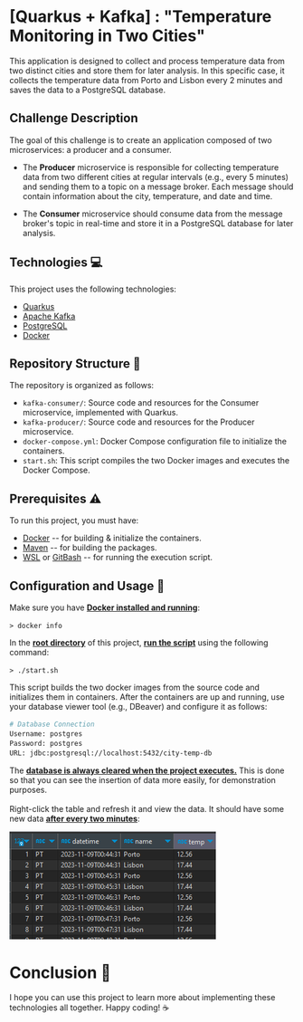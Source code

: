 # [Quarkus + Kafka] : "Temperature Monitoring in Two Cities"

This application is designed to collect and process temperature data from two distinct cities and store them for later analysis. In this specific case, it collects the temperature data from Porto and Lisbon every 2 minutes and saves the data to a PostgreSQL database.

## Challenge Description

The goal of this challenge is to create an application composed of two microservices: a producer and a consumer.

- The **Producer** microservice is responsible for collecting temperature data from two different cities at regular intervals (e.g., every 5 minutes) and sending them to a topic on a message broker. Each message should contain information about the city, temperature, and date and time.

- The **Consumer** microservice should consume data from the message broker's topic in real-time and store it in a PostgreSQL database for later analysis.

## Technologies :computer:

This project uses the following technologies:
- [Quarkus](https://quarkus.io/)
- [Apache Kafka](https://kafka.apache.org/)
- [PostgreSQL](https://www.postgresql.org/)
- [Docker](https://www.docker.com/)

## Repository Structure :construction:

The repository is organized as follows:

- `kafka-consumer/`: Source code and resources for the Consumer microservice, implemented with Quarkus.
- `kafka-producer/`: Source code and resources for the Producer microservice.
- `docker-compose.yml`: Docker Compose configuration file to initialize the containers.
- `start.sh`: This script compiles the two Docker images and executes the Docker Compose.

## Prerequisites :warning:

 To run this project, you must have:
-  [Docker](https://www.docker.com/) -- for building & initialize the containers.
-  [Maven](https://maven.apache.org/install.html) -- for building the packages.
-  [WSL](https://learn.microsoft.com/en-us/windows/wsl/install) or [GitBash](https://git-scm.com/downloads) -- for running the execution script.

## Configuration and Usage :wrench:


 Make sure you have <b><u>Docker installed and running</u></b>: 


``> docker info`` 


 In the <b><u>root directory</u></b> of this project, <b><u>run the script</u></b> using the following command: 


``> ./start.sh`` 

 This script builds the two docker images from the source code and initializes them in containers. After the containers are up and running, use your database viewer tool (e.g., DBeaver) and configure it as follows:

```bash
# Database Connection
Username: postgres
Password: postgres
URL: jdbc:postgresql://localhost:5432/city-temp-db
```
 The <b><u>database is always cleared when the project executes.</u></b> This is done so that you can see the insertion of data more easily, for demonstration purposes.<br> <br>Right-click the table and refresh it and view the data. It should have some new data <b><u>after every two minutes</u></b>:

![Data Table](./docs/assets/data-table.png)

# Conclusion :rocket:

I hope you can use this project to learn more about implementing these technologies all together. Happy coding! :coffee:

